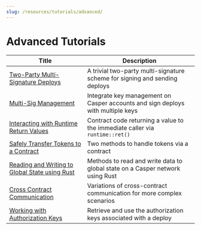 ```yaml
---
slug: /resources/tutorials/advanced/
---
```


# Advanced Tutorials

| Title                                                       | Description                                                      |
| ----------------------------------------------------------- | ---------------------------------------------------------------- |
| [Two-Party Multi-Signature Deploys](./two-party-multi-sig.md) | A trivial two-party multi-signature scheme for signing and sending deploys |
| [Multi-Sig Management](./multi-sig/index.md)| Integrate key management on Casper accounts and sign deploys with multiple keys |
| [Interacting with Runtime Return Values](./return-values-tutorial.md) | Contract code returning a value to the immediate caller via `runtime::ret()` |
| [Safely Transfer Tokens to a Contract](./transfer-token-to-contract.md) | Two methods to handle tokens via a contract |
| [Reading and Writing to Global State using Rust](./storage-workflow.md) | Methods to read and write data to global state on a Casper network using Rust |
| [Cross Contract Communication](./cross-contract.md) | Variations of cross-contract communication for more complex scenarios |
| [Working with Authorization Keys](./list-auth-keys-tutorial.md) | Retrieve and use the authorization keys associated with a deploy |

<!-- TODO fix the tutorial 
| [Listing CSPR on Your Exchange](./list-cspr.md) | How to list Casper token (CSPR) on a cryptocurrency exchange | -->
